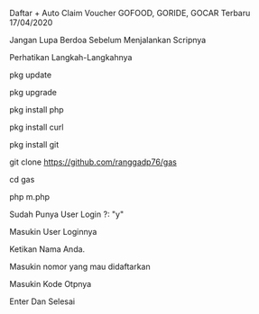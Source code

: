 Daftar + Auto Claim Voucher GOFOOD, GORIDE, GOCAR Terbaru 17/04/2020

Jangan Lupa Berdoa Sebelum Menjalankan Scripnya

Perhatikan Langkah-Langkahnya

pkg update

pkg upgrade

pkg install php

pkg install curl

pkg install git

git clone https://github.com/ranggadp76/gas

cd gas

php m.php

Sudah Punya User Login ?: "y"

Masukin User Loginnya

Ketikan Nama Anda.

Masukin nomor yang mau didaftarkan

Masukin Kode Otpnya

Enter Dan Selesai
